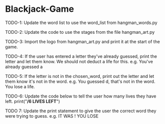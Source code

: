 # Blackjack-Game
TODO-1:
Update the word list to use the word_list from hangman_words.py

TODO-2:
Update the code to use the stages from the file hangman_art.py

TODO-3:
Import the logo from hangman_art.py and print it at the start of the game.

TODO-4:
If the user has entered a letter they've already guessed, print the letter and let them know.
We should not deduct a life for this.
e.g. You've already guessed a

TODO-5:
If the letter is not in the chosen_word, print out the letter and let them know it's not in the word.
e.g. You guessed d, that's not in the word. You lose a life.

TODO-6:
Update the code below to tell the user how many lives they have left. print("****************************<???>/6 LIVES LEFT****************************")

TODO 7:
Update the print statement to give the user the correct word they were trying to guess.
e.g. IT WAS <Correct Word>! YOU LOSE
